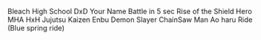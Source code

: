 Bleach
High School DxD
Your Name
Battle in 5 sec
Rise of the Shield Hero
MHA
HxH
Jujutsu Kaizen
Enbu
Demon Slayer
ChainSaw Man
Ao haru Ride (Blue spring ride)

